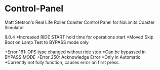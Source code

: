 # Control-Panel
Matt Stetson's Real Life Roller Coaster Control Panel for NoLimits Coaster Simulator

8.0.4
*Increased RIDE START hold time for operations start
*Moved Skip Boot on Lamp Test to BYPASS mode only

+Error 161: OPS type changed without ride stop
  *Can be bypassed in BYPASS MODE
+Error 250: Acknowledge Error
  *Only in Automatic
  *Currently not fully function, causes error on first press.
